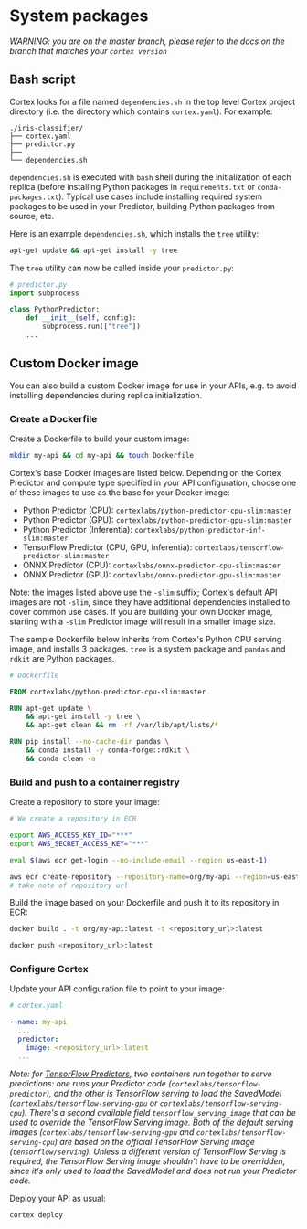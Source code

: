 # System packages

_WARNING: you are on the master branch, please refer to the docs on the branch that matches your `cortex version`_

## Bash script

Cortex looks for a file named `dependencies.sh` in the top level Cortex project directory (i.e. the directory which contains `cortex.yaml`). For example:

```text
./iris-classifier/
├── cortex.yaml
├── predictor.py
├── ...
└── dependencies.sh
```

`dependencies.sh` is executed with `bash` shell during the initialization of each replica (before installing Python packages in `requirements.txt` or `conda-packages.txt`). Typical use cases include installing required system packages to be used in your Predictor, building Python packages from source, etc.

Here is an example `dependencies.sh`, which installs the `tree` utility:

```bash
apt-get update && apt-get install -y tree
```

The `tree` utility can now be called inside your `predictor.py`:

```python
# predictor.py
import subprocess

class PythonPredictor:
    def __init__(self, config):
        subprocess.run(["tree"])
    ...
```

## Custom Docker image

You can also build a custom Docker image for use in your APIs, e.g. to avoid installing dependencies during replica initialization.

### Create a Dockerfile

Create a Dockerfile to build your custom image:

```bash
mkdir my-api && cd my-api && touch Dockerfile
```

Cortex's base Docker images are listed below. Depending on the Cortex Predictor and compute type specified in your API configuration, choose one of these images to use as the base for your Docker image:

<!-- CORTEX_VERSION_BRANCH_STABLE x6 -->
* Python Predictor (CPU): `cortexlabs/python-predictor-cpu-slim:master`
* Python Predictor (GPU): `cortexlabs/python-predictor-gpu-slim:master`
* Python Predictor (Inferentia): `cortexlabs/python-predictor-inf-slim:master`
* TensorFlow Predictor (CPU, GPU, Inferentia): `cortexlabs/tensorflow-predictor-slim:master`
* ONNX Predictor (CPU): `cortexlabs/onnx-predictor-cpu-slim:master`
* ONNX Predictor (GPU): `cortexlabs/onnx-predictor-gpu-slim:master`

Note: the images listed above use the `-slim` suffix; Cortex's default API images are not `-slim`, since they have additional dependencies installed to cover common use cases. If you are building your own Docker image, starting with a `-slim` Predictor image will result in a smaller image size.

The sample Dockerfile below inherits from Cortex's Python CPU serving image, and installs 3 packages. `tree` is a system package and `pandas` and `rdkit` are Python packages.

<!-- CORTEX_VERSION_BRANCH_STABLE -->
```dockerfile
# Dockerfile

FROM cortexlabs/python-predictor-cpu-slim:master

RUN apt-get update \
    && apt-get install -y tree \
    && apt-get clean && rm -rf /var/lib/apt/lists/*

RUN pip install --no-cache-dir pandas \
    && conda install -y conda-forge::rdkit \
    && conda clean -a
```

### Build and push to a container registry

Create a repository to store your image:

```bash
# We create a repository in ECR

export AWS_ACCESS_KEY_ID="***"
export AWS_SECRET_ACCESS_KEY="***"

eval $(aws ecr get-login --no-include-email --region us-east-1)

aws ecr create-repository --repository-name=org/my-api --region=us-east-1
# take note of repository url
```

Build the image based on your Dockerfile and push it to its repository in ECR:

```bash
docker build . -t org/my-api:latest -t <repository_url>:latest

docker push <repository_url>:latest
```

### Configure Cortex

Update your API configuration file to point to your image:

```yaml
# cortex.yaml

- name: my-api
  ...
  predictor:
    image: <repository_url>:latest
  ...
```

*Note: for [TensorFlow Predictors](#tensorflow-predictor), two containers run together to serve predictions: one runs your Predictor code (`cortexlabs/tensorflow-predictor`), and the other is TensorFlow serving to load the SavedModel (`cortexlabs/tensorflow-serving-gpu` or `cortexlabs/tensorflow-serving-cpu`). There's a second available field `tensorflow_serving_image` that can be used to override the TensorFlow Serving image. Both of the default serving images (`cortexlabs/tensorflow-serving-gpu` and `cortexlabs/tensorflow-serving-cpu`) are based on the official TensorFlow Serving image (`tensorflow/serving`). Unless a different version of TensorFlow Serving is required, the TensorFlow Serving image shouldn't have to be overridden, since it's only used to load the SavedModel and does not run your Predictor code.*

Deploy your API as usual:

```bash
cortex deploy
```
